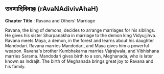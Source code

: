 ## रावणादिविवाहः (rAvaNAdivivAhaH)
**Chapter Title** : Ravana and Others' Marriage

Ravana, the king of demons, decides to arrange marriages for his siblings. He gives his sister Shurpanakha in marriage to the demon king Vidyujjihva. Ravana meets Maya, a demon, in the forest and learns about his daughter Mandodari. Ravana marries Mandodari, and Maya gives him a powerful weapon. Ravana's brother Kumbhakarna marries Vajrajwala, and Vibhishana marries Sarama. Mandodari gives birth to a son, Meghanada, who is later known as Indrajit. The birth of Meghanada brings great joy to Ravana and his family.